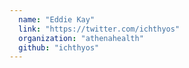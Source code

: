 ```yaml
---
  name: "Eddie Kay"
  link: "https://twitter.com/ichthyos"
  organization: "athenahealth"
  github: "ichthyos"
---
```

